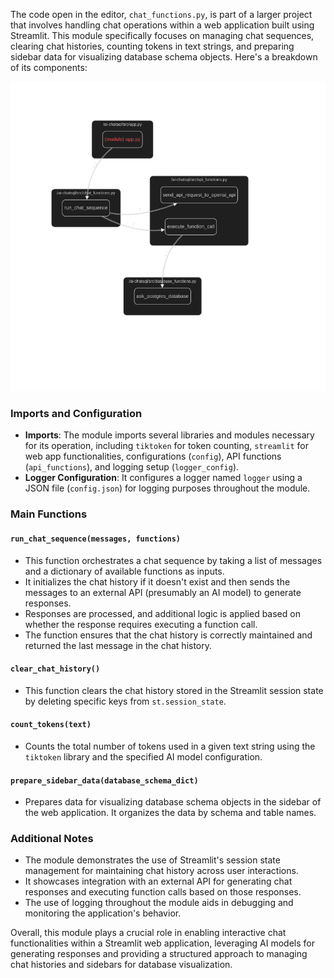 The code open in the editor, `chat_functions.py`, is part of a larger project that involves handling chat operations within a web application built using Streamlit. This module specifically focuses on managing chat sequences, clearing chat histories, counting tokens in text strings, and preparing sidebar data for visualizing database schema objects. Here's a breakdown of its components:

![PNG Image](module_chat_functions.png)


### Imports and Configuration

- **Imports**: The module imports several libraries and modules necessary for its operation, including `tiktoken` for token counting, `streamlit` for web app functionalities, configurations (`config`), API functions (`api_functions`), and logging setup (`logger_config`).
- **Logger Configuration**: It configures a logger named `logger` using a JSON file (`config.json`) for logging purposes throughout the module.

### Main Functions

#### `run_chat_sequence(messages, functions)`
- This function orchestrates a chat sequence by taking a list of messages and a dictionary of available functions as inputs.
- It initializes the chat history if it doesn't exist and then sends the messages to an external API (presumably an AI model) to generate responses.
- Responses are processed, and additional logic is applied based on whether the response requires executing a function call.
- The function ensures that the chat history is correctly maintained and returned the last message in the chat history.

#### `clear_chat_history()`
- This function clears the chat history stored in the Streamlit session state by deleting specific keys from `st.session_state`.

#### `count_tokens(text)`
- Counts the total number of tokens used in a given text string using the `tiktoken` library and the specified AI model configuration.

#### `prepare_sidebar_data(database_schema_dict)`
- Prepares data for visualizing database schema objects in the sidebar of the web application. It organizes the data by schema and table names.

### Additional Notes

- The module demonstrates the use of Streamlit's session state management for maintaining chat history across user interactions.
- It showcases integration with an external API for generating chat responses and executing function calls based on those responses.
- The use of logging throughout the module aids in debugging and monitoring the application's behavior.

Overall, this module plays a crucial role in enabling interactive chat functionalities within a Streamlit web application, leveraging AI models for generating responses and providing a structured approach to managing chat histories and sidebars for database visualization.